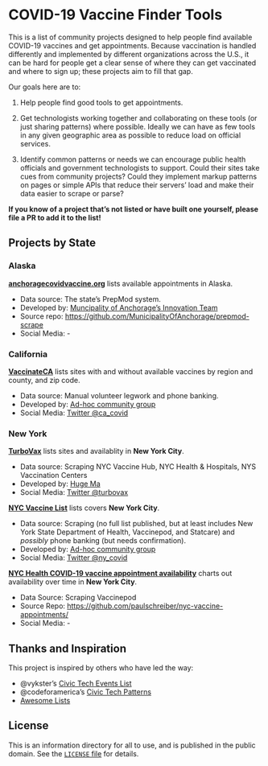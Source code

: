 # COVID-19 Vaccine Finder Tools

This is a list of community projects designed to help people find available COVID-19 vaccines and get appointments. Because vaccination is handled differently and implemented by different organizations across the U.S., it can be hard for people get a clear sense of where they can get vaccinated and where to sign up; these projects aim to fill that gap.

Our goals here are to:

1. Help people find good tools to get appointments.

2. Get technologists working together and collaborating on these tools (or just sharing patterns) where possible. Ideally we can have as few tools in any given geographic area as possible to reduce load on official services.

3. Identify common patterns or needs we can encourage public health officials and government technologists to support. Could their sites take cues from community projects? Could they implement markup patterns on pages or simple APIs that reduce their servers’ load and make their data easier to scrape or parse?

**If you know of a project that’s not listed or have built one yourself, please file a PR to add it to the list!**


## Projects by State

### Alaska

**[anchoragecovidvaccine.org](https://anchoragecovidvaccine.org/)** lists available appointments in Alaska.
- Data source: The state’s PrepMod system.
- Developed by: [Muncipality of Anchorage’s Innovation Team](https://medium.com/anchorage-i-team/about-us-574f8ac4d839)
- Source repo: https://github.com/MunicipalityOfAnchorage/prepmod-scrape
- Social Media: -


### California

**[VaccinateCA](https://www.vaccinateca.com/)** lists sites with and without available vaccines by region and county, and zip code.
- Data source: Manual volunteer legwork and phone banking.
- Developed by: [Ad-hoc community group](https://www.vaccinateca.com/about-us)
- Social Media: [Twitter @ca_covid](https://twitter.com/ca_covid)


### New York

**[TurboVax](https://www.turbovax.info/)** lists sites and availablity in **New York City**.
- Data source: Scraping NYC Vaccine Hub, NYC Health & Hospitals, NYS Vaccination Centers
- Developed by: [Huge Ma](https://hugema.com)
- Social Media: [Twitter @turbovax](https://twitter.com/turbovax)

**[NYC Vaccine List](https://nycvaccinelist.com/)** lists covers **New York City**.
- Data source: Scraping (no full list published, but at least includes New York State Department of Health, Vaccinepod, and Statcare) and *possibly* phone banking (but needs confirmation).
- Developed by: [Ad-hoc community group](https://nycvaccinelist.com/about)
- Social Media: [Twitter @ny_covid](https://twitter.com/ny_covid)

**[NYC Health COVID-19 vaccine appointment availability](https://paulschreiber.github.io/nyc-vaccine-appointments/)** charts out availability over time in **New York City**.
- Data Source: Scraping Vaccinepod
- Source Repo: https://github.com/paulschreiber/nyc-vaccine-appointments/
- Social Media: -


## Thanks and Inspiration

This project is inspired by others who have led the way:

- @vykster’s [Civic Tech Events List](https://github.com/compilerla/civic-tech-events)
- @codeforamerica’s [Civic Tech Patterns](https://github.com/codeforamerica/civic-tech-patterns)
- [Awesome Lists](https://github.com/topics/awesome-lists)


## License

This is an information directory for all to use, and is published in the public domain. See the [`LICENSE` file](./LICENSE) for details.
